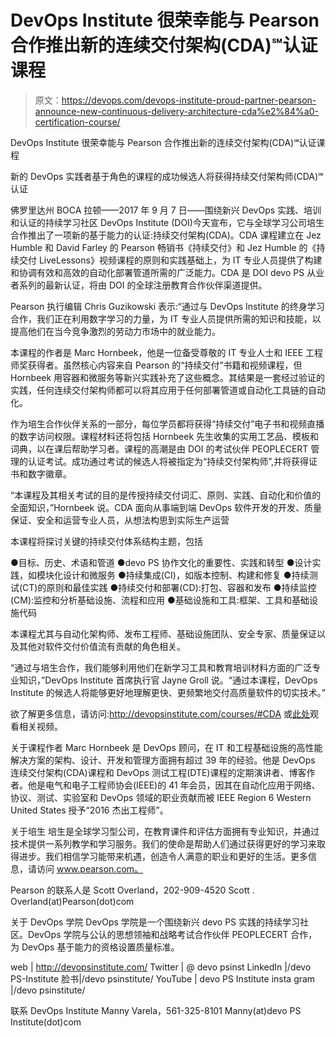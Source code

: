 # DevOps Institute 很荣幸能与 Pearson 合作推出新的连续交付架构(CDA)℠认证课程

> 原文：<https://devops.com/devops-institute-proud-partner-pearson-announce-new-continuous-delivery-architecture-cda%e2%84%a0-certification-course/>

DevOps Institute 很荣幸能与 Pearson 合作推出新的连续交付架构(CDA)℠认证课程

新的 DevOps 实践者基于角色的课程的成功候选人将获得持续交付架构师(CDA)℠认证

佛罗里达州 BOCA 拉顿——2017 年 9 月 7 日——围绕新兴 DevOps 实践、培训和认证的持续学习社区 DevOps Institute (DOI)今天宣布，它与全球学习公司培生合作推出了一项新的基于能力的认证:持续交付架构(CDA)。CDA 课程建立在 Jez Humble 和 David Farley 的 Pearson 畅销书《持续交付》和 Jez Humble 的《持续交付 LiveLessons》视频课程的原则和实践基础上，为 IT 专业人员提供了构建和协调有效和高效的自动化部署管道所需的广泛能力。CDA 是 DOI devo PS 从业者系列的最新认证，将由 DOI 的全球注册教育合作伙伴渠道提供。

Pearson 执行编辑 Chris Guzikowski 表示:“通过与 DevOps Institute 的终身学习合作，我们正在利用数字学习的力量，为 IT 专业人员提供所需的知识和技能，以提高他们在当今竞争激烈的劳动力市场中的就业能力。

本课程的作者是 Marc Hornbeek，他是一位备受尊敬的 IT 专业人士和 IEEE 工程师奖获得者。虽然核心内容来自 Pearson 的“持续交付”书籍和视频课程，但 Hornbeek 用容器和微服务等新兴实践补充了这些概念。其结果是一套经过验证的实践，任何连续交付架构师都可以将其应用于任何部署管道或自动化工具链的自动化。

作为培生合作伙伴关系的一部分，每位学员都将获得“持续交付”电子书和视频直播的数字访问权限。课程材料还将包括 Hornbeek 先生收集的实用工艺品、模板和词典，以在课后帮助学习者。课程的高潮是由 DOI 的考试伙伴 PEOPLECERT 管理的认证考试。成功通过考试的候选人将被指定为“持续交付架构师”,并将获得证书和数字徽章。

“本课程及其相关考试的目的是传授持续交付词汇、原则、实践、自动化和价值的全面知识，”Hornbeek 说。CDA 面向从事端到端 DevOps 软件开发的开发、质量保证、安全和运营专业人员，从想法构思到实际生产运营

本课程将探讨关键的持续交付体系结构主题，包括

●目标、历史、术语和管道
●devo PS 协作文化的重要性、实践和转型
●设计实践，如模块化设计和微服务
●持续集成(CI)，如版本控制、构建和修复
●持续测试(CT)的原则和最佳实践
●持续交付和部署(CD):打包、容器和发布
●持续监控(CM):监控和分析基础设施、流程和应用
●基础设施和工具:框架、工具和基础设施代码

本课程尤其与自动化架构师、发布工程师、基础设施团队、安全专家、质量保证以及其他对软件交付价值流有贡献的角色相关。

“通过与培生合作，我们能够利用他们在新学习工具和教育培训材料方面的广泛专业知识，”DevOps Institute 首席执行官 Jayne Groll 说。“通过本课程，DevOps Institute 的候选人将能够更好地理解更快、更频繁地交付高质量软件的切实技术。”

欲了解更多信息，请访问:http://devopsinstitute.com/courses/#CDA 或[此处](https://youtu.be/h04NI9E4Q88)观看相关视频。

关于课程作者
Marc Hornbeek 是 DevOps 顾问，在 IT 和工程基础设施的高性能解决方案的架构、设计、开发和管理方面拥有超过 39 年的经验。他是 DevOps 连续交付架构(CDA)课程和 DevOps 测试工程(DTE)课程的定期演讲者、博客作者。他是电气和电子工程师协会(IEEE)的 41 年会员，因其在自动化应用于网络、协议、测试、实验室和 DevOps 领域的职业贡献而被 IEEE Region 6 Western United States 授予“2016 杰出工程师”。

关于培生
培生是全球学习型公司，在教育课件和评估方面拥有专业知识，并通过技术提供一系列教学和学习服务。我们的使命是帮助人们通过获得更好的学习来取得进步。我们相信学习能带来机遇，创造令人满意的职业和更好的生活。更多信息，请访问 www.pearson.com。

Pearson 的联系人是 Scott Overland，202-909-4520
Scott . Overland(at)Pearson(dot)com

关于 DevOps 学院
DevOps 学院是一个围绕新兴 devo PS 实践的持续学习社区。DevOps 学院与公认的思想领袖和战略考试合作伙伴 PEOPLECERT 合作，为 DevOps 基于能力的资格设置质量标准。

web | http://devopsinstitute.com/
Twitter | @ devo psinst
LinkedIn |/devo PS-Institute
脸书|/devo psinstitute/
YouTube | devo PS Institute
insta gram |/devo psinstitute/

联系 DevOps Institute
Manny Varela，561-325-8101
Manny(at)devo PS Institute(dot)com